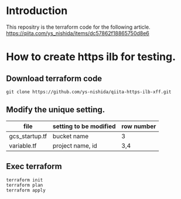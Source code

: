 # Introduction
This repositry is the terraform code for the following article.  
https://qiita.com/ys_nishida/items/dc57862f18865750d8e6

# How to create https ilb for testing.
## Download terraform code
```
git clone https://github.com/ys-nishida/qiita-https-ilb-xff.git
```

## Modify the unique setting.
| file | setting to be modified | row number |
| ---- | ---- | ---- |
| gcs_startup.tf | bucket name | 3 |
| variable.tf | project name, id | 3,4 |

## Exec terraform
```
terraform init
terraform plan
terraform apply
```
